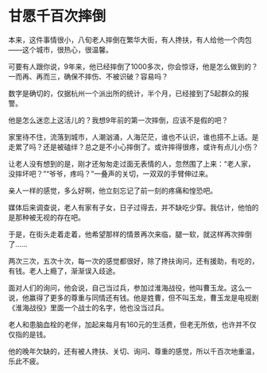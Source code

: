 # 甘愿千百次摔倒

本来，这件事情很小，八旬老人摔倒在繁华大街，有人搀扶，有人给他一个肉包——这个城市，很热心，很温馨。 

可要有人跟你说，9年来，他已经摔倒了1000多次，你会惊讶，他是怎么做到的？一而再、再而三，确保不摔伤、不被识破？容易吗？ 

数字是确切的，仅据杭州一个派出所的统计，半个月，已经接到了5起群众的报警。 

他是怎么迷恋上这活儿的？我想9年前的第一次摔倒，应该不是假的吧？ 

家里待不住，流落到城市，人潮汹涌，人海茫茫，谁也不认识，谁也搭不上话。是走累了吗？还是被磕绊？总之是不小心摔倒了。或许摔得很疼，或许有点儿小伤？ 

让老人没有想到的是，刚才还匆匆走过面无表情的人，忽然围了上来：“老人家，没摔坏吧？”“爷爷，疼吗？”一叠声的关切，一双双的手臂伸过来。 

亲人一样的感觉，多么好啊，他立刻忘记了前一刻的疼痛和惶恐吧。 

媒体后来调查说，老人有家有子女，日子过得去，并不缺吃少穿。我估计，他怕的是那种被无视的存在吧。 

于是，在街头走着走着，他希望那样的情景再次来临，腿一软，就这样再次摔倒了…… 

两次三次，五次十次，每一次的感觉都很好，除了搀扶询问，还有援助，有吃的，有钱。老人上瘾了，渐渐误入歧途。 

面对人们的询问，他会说，自己当过兵，参加过淮海战役，他叫曹玉龙。这么一说，他赢得了更多的尊重与同情还有钱。他是姓曹，但不叫玉龙，曹玉龙是电视剧《淮海战役》里面一个战士的名字，他也没当过兵。 

老人和患脑血栓的老伴，加起来每月有160元的生活费，但老无所依，也许并不仅仅指的是钱。 

他的晚年欠缺的，还有被人搀扶、关切、询问、尊重的感觉，所以千百次地重温，乐此不疲。